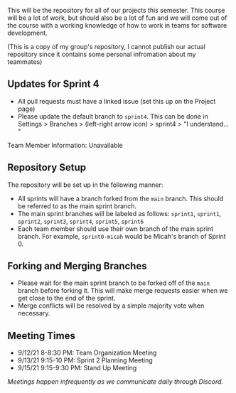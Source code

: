 
This will be the repository for all of our projects this semester. This course will be a lot of work, but should also be a lot of fun and we will come out of the course with a working knowledge of how to work in teams for software development.

(This is a copy of my group's repository, I cannot publish our actual repository since it contains some personal infromation about my teammates)

## Updates for Sprint 4
- All pull requests must have a linked issue (set this up on the Project page)
- Please update the default branch to `sprint4`. This can be done in Settings > Branches > (left-right arrow icon) > sprint4 > "I understand...
"

Team Member Information: Unavailable

## Repository Setup
The repository will be set up in the following manner:
- All sprints will have a branch forked from the `main` branch. This should be referred to as the main sprint branch.
- The main sprint branches will be labeled as follows: `sprint1`, `sprint1`, `sprint2`, `sprint3`, `sprint4`, `sprint5`, `sprint6`
- Each team member should use their own branch of the main sprint branch. For example, `sprint0-micah` would be Micah's branch of Sprint 0.

## Forking and Merging Branches
- Please wait for the main sprint branch to be forked off of the `main` branch before forking it. This will make merge requests easier when we get close to the end of the sprint.
- Merge conflicts will be resolved by a simple majority vote when necessary.

## Meeting Times
- 9/12/21 8-8:30 PM: Team Organization Meeting
- 9/13/21 9:15-10 PM: Sprint 2 Planning Meeting
- 9/15/21 9:15-9:30 PM: Stand Up Meeting

*Meetings happen infrequently as we communicate daily through Discord.*
